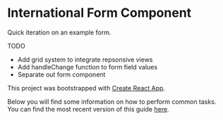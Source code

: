 # International Form Component
Quick iteration on an example form.

TODO
- Add grid system to integrate repsonsive views
- Add handleChange function to form field values
- Separate out form component

This project was bootstrapped with [Create React App](https://github.com/facebookincubator/create-react-app).

Below you will find some information on how to perform common tasks.<br>
You can find the most recent version of this guide [here](https://github.com/facebookincubator/create-react-app/blob/master/packages/react-scripts/template/README.md).